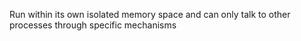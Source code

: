 Run within its own isolated memory space and can only talk to other processes through specific mechanisms